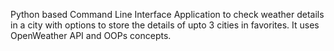 Python based Command Line Interface Application to check weather details in a city with options to store the details of upto 3 cities in favorites. It uses OpenWeather API and OOPs concepts.
